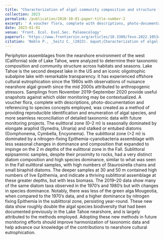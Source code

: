 ```yaml
---
title: "Characterization of algal community composition and structure from the nearshore environment, Lake Tahoe (United States)"
collection: 2023
permalink: /publication/2010-10-01-paper-title-number-2
excerpt: ' A voucher flora, complete with descriptions, photo-documentation and referencing to species concepts employed, was created as a method of providing reproducible identification and enumeration of algal species, and more seamless reconciliation of detailed taxonomic data with future monitoring projects.'
date: 2023-01-01
venue: 'Front. Ecol. Evol.Sec. Paleoecology'
paperurl: 'https://www.frontiersin.org/articles/10.3389/fevo.2022.1053499/full'
citation: 'Noble P., _Seitz C._(2023). &quot;Characterization of algal community composition and structure from the nearshore environment, Lake Tahoe (United States).&quot; <i>Front. Ecol. Evol.Sec. Paleoecology</i>. 10.'
---
```


Periphyton assemblages from the nearshore environment of the west (California) side of Lake Tahoe, were analyzed to determine their taxonomic composition and community structure across habitats and seasons. Lake Tahoe is the second deepest lake in the US and an iconic oligotrophic subalpine lake with remarkable transparency. It has experienced offshore cultural eutrophication since the 1960s with observations of nuisance nearshore algal growth since the mid 2000s attributed to anthropogenic stressors. Samplings from November 2019–September 2020 provide useful snapshots against which older monitoring may be contextualized. A voucher flora, complete with descriptions, photo-documentation and referencing to species concepts employed, was created as a method of providing reproducible identification and enumeration of algal species, and more seamless reconciliation of detailed taxonomic data with future monitoring projects. The eulittoral zone (0–2 m) is seasonally dominated by elongate araphid (Synedra, Ulnaria) and stalked or entubed diatoms (Gomphonema, Cymbella, Encyonema). The sublittoral zone (>2 m) is dominated by a nitrogen-fixing Epithemia-cyanobacteria assemblage with less seasonal changes in dominance and composition that expanded to impinge on the 2 m depths of the eulittoral zone in the Fall. Sublittoral epipsammic samples, despite their proximity to rocks, had a very distinct diatom composition and high species dominance, similar to what was seen in the Fall eulittoral samples, with high numbers of Staurosirella chains and small biraphid diatoms. The deeper samples at 30 and 50 m contained high numbers of live Epithemia, and indicate a thriving sublittoral assemblage at these greater depths, but with less biomass. The 2019–20 data show many of the same diatom taxa observed in the 1970’s and 1980’s but with changes in species dominance. Notably, there was less of the green alga Mougeotia, when compared to the 1970’s data, and a higher dominance by nitrogen fixing Epithemia in the sublittoral zone, persisting year-round. These new data show roughly double the algal species biodiversity that had been documented previously in the Lake Tahoe nearshore, and is largely attributed to the methods employed. Adopting these new methods in future monitoring efforts should improve harmonization of taxonomic data and help advance our knowledge of the contributions to nearshore cultural eutrophication.

